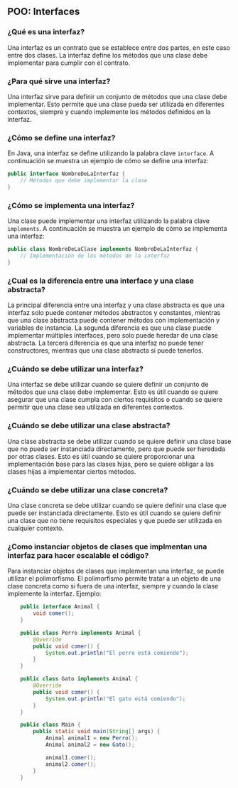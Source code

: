 ## POO: Interfaces

### ¿Qué es una interfaz?

Una interfaz es un contrato que se establece entre dos partes, en este caso entre dos clases. La interfaz define los métodos que una clase debe implementar para cumplir con el contrato.

### ¿Para qué sirve una interfaz?

Una interfaz sirve para definir un conjunto de métodos que una clase debe implementar. Esto permite que una clase pueda ser utilizada en diferentes contextos, siempre y cuando implemente los métodos definidos en la interfaz.

### ¿Cómo se define una interfaz?

En Java, una interfaz se define utilizando la palabra clave `interface`. A continuación se muestra un ejemplo de cómo se define una interfaz:

```java
public interface NombreDeLaInterfaz {
    // Métodos que debe implementar la clase
}
```

### ¿Cómo se implementa una interfaz?

Una clase puede implementar una interfaz utilizando la palabra clave `implements`. A continuación se muestra un ejemplo de cómo se implementa una interfaz:

```java
public class NombreDeLaClase implements NombreDeLaInterfaz {
    // Implementación de los métodos de la interfaz
}
```

### ¿Cual es la diferencia entre una interface y una clase abstracta?

La principal diferencia entre una interfaz y una clase abstracta es que una interfaz solo puede contener métodos abstractos y constantes, mientras que una clase abstracta puede contener métodos con implementación y variables de instancia.
La segunda diferencia es que una clase puede implementar múltiples interfaces, pero solo puede heredar de una clase abstracta.
La tercera diferencia es que una interfaz no puede tener constructores, mientras que una clase abstracta sí puede tenerlos.

### ¿Cuándo se debe utilizar una interfaz?

Una interfaz se debe utilizar cuando se quiere definir un conjunto de métodos que una clase debe implementar. Esto es útil cuando se quiere asegurar que una clase cumpla con ciertos requisitos o cuando se quiere permitir que una clase sea utilizada en diferentes contextos.

### ¿Cuándo se debe utilizar una clase abstracta?

Una clase abstracta se debe utilizar cuando se quiere definir una clase base que no puede ser instanciada directamente, pero que puede ser heredada por otras clases. Esto es útil cuando se quiere proporcionar una implementación base para las clases hijas, pero se quiere obligar a las clases hijas a implementar ciertos métodos.

### ¿Cuándo se debe utilizar una clase concreta?

Una clase concreta se debe utilizar cuando se quiere definir una clase que puede ser instanciada directamente. Esto es útil cuando se quiere definir una clase que no tiene requisitos especiales y que puede ser utilizada en cualquier contexto.

### ¿Como instanciar objetos de clases que implmentan una interfaz para hacer escalable el código?

Para instanciar objetos de clases que implementan una interfaz, se puede utilizar el polimorfismo. El polimorfismo permite tratar a un objeto de una clase concreta como si fuera de una interfaz, siempre y cuando la clase implemente la interfaz.
Ejemplo:
    
```java
    public interface Animal {
        void comer();
    }

    public class Perro implements Animal {
        @Override
        public void comer() {
            System.out.println("El perro está comiendo");
        }
    }

    public class Gato implements Animal {
        @Override
        public void comer() {
            System.out.println("El gato está comiendo");
        }
    }

    public class Main {
        public static void main(String[] args) {
            Animal animal1 = new Perro();
            Animal animal2 = new Gato();

            animal1.comer();
            animal2.comer();
        }
    }
   ```
